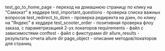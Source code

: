 test_go_to_home_page - переход на домашнюю страницу по клику на "Самокат" в хеддере
test_important_questions - проверка списка важных вопросов
test_redirect_to_dzen - проверка редиректа на дзен, по клику на "Яндекс" в хеддере
test_scooter_order -  позитивная проверка флоу заказа, с параметризацией 2-ух локаторов
requirements - файл с зависимостями
conftest - файл с фикстурами
dir allure_results - результаты отчета allure
dir page_object - описание методов/локаторов для страниц
